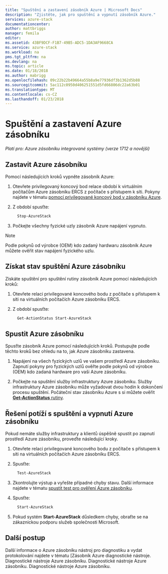 ```yaml
---
title: "Spuštění a zastavení zásobník Azure | Microsoft Docs"
description: "Zjistěte, jak pro spuštění a vypnutí zásobník Azure."
services: azure-stack
documentationcenter: 
author: mattbriggs
manager: femila
editor: 
ms.assetid: 43BF9DCF-F1B7-49B5-ADC5-1DA3AF9668CA
ms.service: azure-stack
ms.workload: na
pms.tgt_pltfrm: na
ms.devlang: na
ms.topic: article
ms.date: 01/18/2018
ms.author: mabrigg
ms.openlocfilehash: 09c22b22b49664a55b8a9e77936df3b1362d5b88
ms.sourcegitcommit: 5ac112c0950d406251551d5fd66806dc22a63b01
ms.translationtype: MT
ms.contentlocale: cs-CZ
ms.lasthandoff: 01/23/2018
---
```

# <a name="start-and-stop-azure-stack"></a>Spuštění a zastavení Azure zásobníku

*Platí pro: Azure zásobníku integrované systémy (verze 1712 a novější)*

## <a name="stop-azure-stack"></a>Zastavit Azure zásobníku 

Pomocí následujících kroků vypněte zásobník Azure:

1. Otevřete privilegovaný koncový bod relace období k virtuálním počítačům Azure zásobníku ERCS z počítače s přístupem k síti. Pokyny najdete v tématu [pomocí privilegované koncový bod v zásobníku Azure](azure-stack-privileged-endpoint.md).

2. Z období spusťte:

    ```powershell
      Stop-AzureStack
    ```

3. Počkejte všechny fyzické uzly zásobník Azure napájení vypnuto.

> [!Note]  
> Podle pokynů od výrobce (OEM) kdo zadaný hardwaru zásobník Azure můžete ověřit stav napájení fyzického uzlu. 

## <a name="get-the-startup-status-for-azure-stack"></a>Získat stav spuštění Azure zásobníku

Získáte spuštění pro spuštění rutiny zásobník Azure pomocí následujících kroků:

1. Otevřete relaci privilegované koncového bodu z počítače s přístupem k síti na virtuálních počítačích Azure zásobníku ERCS.

2. Z období spusťte:

    ```powershell
      Get-ActionStatus Start-AzureStack
    ```

## <a name="start-azure-stack"></a>Spustit Azure zásobníku 

Spusťte zásobník Azure pomocí následujících kroků. Postupujte podle těchto kroků bez ohledu na to, jak Azure zásobníku zastavena.

1. Napájení na všech fyzických uzlů ve vašem prostředí Azure zásobníku. Zapnutí pokyny pro fyzických uzlů ověřte podle pokynů od výrobce (OEM) kdo zadaná hardware pro vaši Azure zásobníku.

2. Počkejte na spuštění služby infrastruktury Azure zásobníku. Služby infrastruktury Azure zásobníku může vyžadovat dvou hodin k dokončení procesu spuštění. Počáteční stav zásobníku Azure s si můžete ověřit [ **Get-ActionStatus** rutiny](#get-the-startup-status-for-azure-stack).

## <a name="troubleshoot-startup-and-shutdown-of-azure-stack"></a>Řešení potíží s spuštění a vypnutí Azure zásobníku

Pokud nemáte služby infrastruktury a klientů úspěšně spustit po zapnutí prostředí Azure zásobníku, proveďte následující kroky. 

1. Otevřete relaci privilegované koncového bodu z počítače s přístupem k síti na virtuálních počítačích Azure zásobníku ERCS.

2. Spusťte: 

    ```powershell
      Test-AzureStack
      ```

3. Zkontrolujte výstup a vyřešte případné chyby stavu. Další informace najdete v tématu [spustit test pro ověření Azure zásobníku](azure-stack-diagnostic-test.md).

4. Spusťte:

    ```powershell
      Start-AzureStack
    ```

5. Pokud systém **Start-AzureStack** důsledkem chyby, obraťte se na zákaznickou podporu služeb společnosti Microsoft. 

## <a name="next-steps"></a>Další postup 

Další informace o Azure zásobníku nástroj pro diagnostiku a vydat protokolování najdete v tématu [Zásobník Azure diagnostické nástroje. Diagnostické nástroje Azure zásobníku. Diagnostické nástroje Azure zásobníku. Diagnostické nástroje Azure zásobníku.